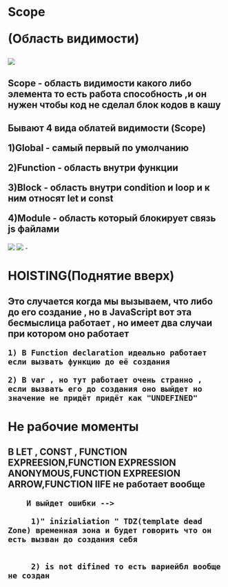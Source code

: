 <h1>Scope

 (Область видимости)</h1>
 <img src="https://hashnode.com/utility/r?url=https%3A%2F%2Fcdn.hashnode.com%2Fres%2Fhashnode%2Fimage%2Fupload%2Fv1677183480767%2F41e10aae-6f9b-414f-8282-424fee518df1.png%3Fw%3D1200%26h%3D630%26fit%3Dcrop%26crop%3Dentropy%26auto%3Dcompress%2Cformat%26format%3Dwebp%26fm%3Dpng">
<h2>Scope - область видимости какого либо элемента то есть работа способность ,и он нужен чтобы код не сделал блок кодов в кашу</h2>
<h2>Бывают 4 вида облатей видимости  (Scope)  

1)Global - самый первый по умолчанию

2)Function - область внутри функции

3)Block - область внутри condition и loop и к ним относят let и const

4)Module - область который блокирует связь js файлами
 </h2>
 <img src="https://www.humaneer.org/static/aee9b48f2215ebd269a1f98f9a915e6d/2bef9/Scope.png">
 <img src="https://images.ctfassets.net/pzhspng2mvip/1d5LNFu1ftEWvcMipQd1GN/0e857b697ae5145af31467e30749586a/2-scope-chain.png">
   -  <img src="https://habr.com/share/publication/127482/c419de741f88bfef7ac944e5f9e8e8ae/" alt="" srcset="">
    <h1>HOISTING(Поднятие вверх)</h1>
    <h2>Это случается когда мы вызываем, что либо до его создание , но в JavaScript вот эта бесмыслица работает , но имеет два случаи при котором оно работает
    
    1) В Function declaration идеально работает если вызвать функцию до её создания 

    2) В var , но тут работает очень странно , если вызвать его до создания оно выйдет но значение не придёт придёт как "UNDEFINED"

    
  </h2>
    <h1>Не рабочие моменты</h1>


   <h2>В LET , CONST , FUNCTION EXPREESION,FUNCTION EXPRESSION ANONYMOUS,FUNCTION EXPREESION ARROW,FUNCTION IIFE не работает вообще
    
        И выйдет ошибки -->

         1)" inizialiation " TDZ(template dead Zone) временная зона и будет говорить что он есть вызван до создания себя
        

         2) is not difined то есть вариейбл вообще не создан
        
  </h2>


   <img src="https://res.cloudinary.com/practicaldev/image/fetch/s--Ceq9cg87--/c_imagga_scale,f_auto,fl_progressive,h_900,q_auto,w_1600/https://thepracticaldev.s3.amazonaws.com/i/kaf11wh85tkhfv1338b4.png" alt="" srcset="">
